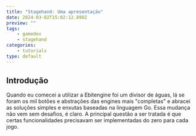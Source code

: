 ```yaml
---
title: "Stagehand: Uma apresentação" 
date: 2024-03-02T15:02:12.890Z
preview: ""
tags:
    - gamedev
    - stagehand
categories:
    - tutorials
type: default
---
```

## Introdução

Quando eu comecei a utilizar a Ebitengine foi um divisor de águas, lá se foram os mil botões e abstrações das engines mais "completas" e abracei as soluções simples e enxutas baseadas na linguagem Go. Essa mudança não vem sem desafios, é claro. A principal questão a ser tratada é que certas funcionalidades precisavam ser implementadas do zero para cada jogo.
